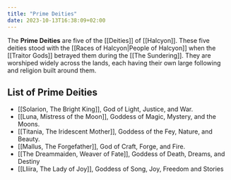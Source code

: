 ```yaml
---
title: "Prime Deities"
date: 2023-10-13T16:38:09+02:00
---
```


The **Prime Deities** are five of the [[Deities]] of [[Halcyon]]. These five deities stood with the [[Races of Halcyon|People of Halcyon]] when the [[Traitor Gods]] betrayed them during the [[The Sundering]]. They are worshiped widely across the lands, each having their own large following and religion built around them.

## List of Prime Deities
- [[Solarion, The Bright King]], God of Light, Justice, and War.
- [[Luna, Mistress of the Moon]], Goddess of Magic, Mystery, and the Moons.
- [[Titania, The Iridescent Mother]], Goddess of the Fey, Nature, and Beauty.
- [[Mallus, The Forgefather]], God of Craft, Forge, and Fire.
- [[The Dreammaiden, Weaver of Fate]], Goddess of Death, Dreams, and Destiny
- [[Lliira, The Lady of Joy]], Goddess of Song, Joy, Freedom and Stories